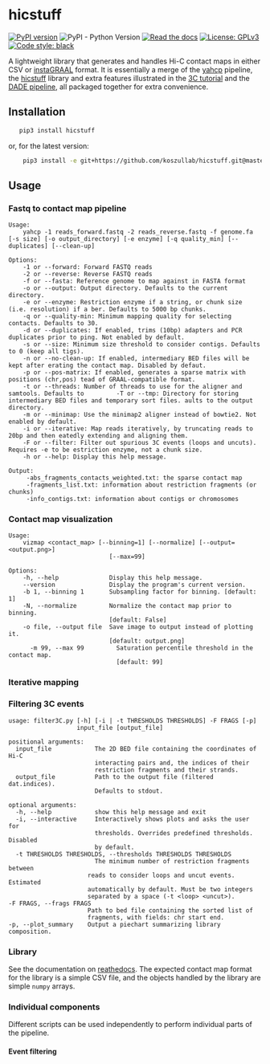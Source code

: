# hicstuff

[![PyPI version](https://badge.fury.io/py/hicstuff.svg)](https://badge.fury.io/py/hicstuff)
![PyPI - Python Version](https://img.shields.io/pypi/pyversions/hicstuff.svg)
[![Read the docs](https://readthedocs.org/projects/hicstuff/badge)](https://hicstuff.readthedocs.io)
[![License: GPLv3](https://img.shields.io/badge/License-GPL%203-0298c3.svg)](https://opensource.org/licenses/GPL-3.0)
[![Code style: black](https://img.shields.io/badge/code%20style-black-000000.svg)](https://github.com/ambv/black)

A lightweight library that generates and handles Hi-C contact maps in either CSV or [instaGRAAL](https://github.com/koszullab/instaGRAAL) format. It is essentially a merge of the [yahcp](https://github.com/baudrly/yahcp) pipeline, the [hicstuff](https://github.com/baudrly/hicstuff) library and extra features illustrated in the [3C tutorial](https://github.com/axelcournac/3C_tutorial) and the [DADE pipeline](https://github.com/scovit/dade), all packaged together for extra convenience.

## Installation

```sh
   pip3 install hicstuff
```

or, for the latest version:

```sh
    pip3 install -e git+https://github.com/koszullab/hicstuff.git@master#egg=hicstuff
```

## Usage

### Fastq to contact map pipeline

    Usage:
        yahcp -1 reads_forward.fastq -2 reads_reverse.fastq -f genome.fa [-s size] [-o output_directory] [-e enzyme] [-q quality_min] [--duplicates] [--clean-up]

    Options:
        -1 or --forward: Forward FASTQ reads
        -2 or --reverse: Reverse FASTQ reads
        -f or --fasta: Reference genome to map against in FASTA format
        -o or --output: Output directory. Defaults to the current directory.
        -e or --enzyme: Restriction enzyme if a string, or chunk size (i.e. resolution) if a ber. Defaults to 5000 bp chunks.
        -q or --quality-min: Minimum mapping quality for selecting contacts. Defaults to 30.
        -d or --duplicates: If enabled, trims (10bp) adapters and PCR duplicates prior to ping. Not enabled by default.
        -s or --size: Minimum size threshold to consider contigs. Defaults to 0 (keep all tigs).
        -n or --no-clean-up: If enabled, intermediary BED files will be kept after erating the contact map. Disabled by defaut.
        -p or --pos-matrix: If enabled, generates a sparse matrix with positions (chr,pos) tead of GRAAL-compatible format.
        -t or --threads: Number of threads to use for the aligner and samtools. Defaults to         -T or --tmp: Directory for storing intermediary BED files and temporary sort files. aults to the output directory.
        -m or --minimap: Use the minimap2 aligner instead of bowtie2. Not enabled by default.
        -i or --iterative: Map reads iteratively, by truncating reads to 20bp and then eatedly extending and aligning them.
        -F or --filter: Filter out spurious 3C events (loops and uncuts). Requires -e to be estriction enzyme, not a chunk size.
        -h or --help: Display this help message.

    Output:
         -abs_fragments_contacts_weighted.txt: the sparse contact map
         -fragments_list.txt: information about restriction fragments (or chunks)
         -info_contigs.txt: information about contigs or chromosomes


### Contact map visualization

    Usage:
        vizmap <contact_map> [--binning=1] [--normalize] [--output=<output.png>]
                                [--max=99]

    Options:
        -h, --help              Display this help message.
        --version               Display the program's current version.
        -b 1, --binning 1       Subsampling factor for binning. [default: 1]
        -N, --normalize         Normalize the contact map prior to binning.
                                [default: False]
        -o file, --output file  Save image to output instead of plotting it.
                                [default: output.png]
          -m 99, --max 99         Saturation percentile threshold in the contact map.
                                  [default: 99]

  ### Iterative mapping

  ### Filtering 3C events

    usage: filter3C.py [-h] [-i | -t THRESHOLDS THRESHOLDS] -F FRAGS [-p]
                       input_file [output_file]

    positional arguments:
      input_file            The 2D BED file containing the coordinates of Hi-C
                            interacting pairs and, the indices of their
                            restriction fragments and their strands.
      output_file           Path to the output file (filtered dat.indices).
                            Defaults to stdout.

    optional arguments:
      -h, --help            show this help message and exit
      -i, --interactive     Interactively shows plots and asks the user for
                            thresholds. Overrides predefined thresholds. Disabled
                            by default.
      -t THRESHOLDS THRESHOLDS, --thresholds THRESHOLDS THRESHOLDS
                            The minimum number of restriction fragments between
                          reads to consider loops and uncut events. Estimated
                          automatically by default. Must be two integers
                          separated by a space (-t <loop> <uncut>).
    -F FRAGS, --frags FRAGS
                          Path to bed file containing the sorted list of
                          fragments, with fields: chr start end.
    -p, --plot_summary    Output a piechart summarizing library composition.


### Library

See the documentation on [reathedocs](https://hicstuff.readthedocs.io). The expected contact map format for the library is a simple CSV file, and the objects handled by the library are simple ```numpy``` arrays.


### Individual components

Different scripts can be used independently to perform individual parts of the pipeline.

#### Event filtering
